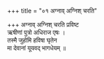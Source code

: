 +++
title = "०१ अग्नाव् अग्निश् चरति"

+++
अग्नाव् अग्निश् चरति प्रविष्ट  
ऋषीणां पुत्रो अधिराज एषः ।  
तस्मै जुहोमि हविषा घृतेन  
मा देवानां यूयवद् भागधेयम् ॥